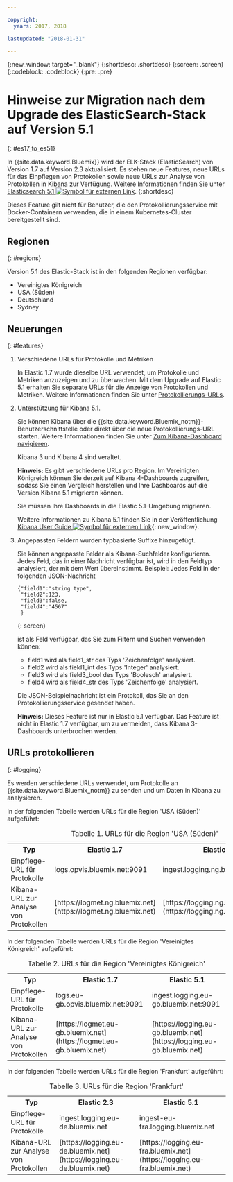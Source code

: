 ```yaml
---

copyright:
  years: 2017, 2018

lastupdated: "2018-01-31"

---
```


{:new_window: target="_blank"}
{:shortdesc: .shortdesc}
{:screen: .screen}
{:codeblock: .codeblock}
{:pre: .pre}

# Hinweise zur Migration nach dem Upgrade des ElasticSearch-Stack auf Version 5.1 
{: #es17_to_es51}

In {{site.data.keyword.Bluemix}} wird der ELK-Stack (ElasticSearch) von Version 1.7 auf Version 2.3 aktualisiert. Es stehen neue Features, neue URLs für das Einpflegen von Protokollen sowie neue URLs zur Analyse von Protokollen in Kibana zur Verfügung. Weitere Informationen finden Sie unter [Elasticsearch 5.1 ![Symbol für externen Link](../../../icons/launch-glyph.svg "Symbol für externen Link")](https://www.elastic.co/guide/en/elasticsearch/reference/5.1/index.html).
{:shortdesc}

Dieses Feature gilt nicht für Benutzer, die den Protokollierungsservice mit Docker-Containern verwenden, die in einem Kubernetes-Cluster bereitgestellt sind. 

## Regionen
{: #regions}

Version 5.1 des Elastic-Stack ist in den folgenden Regionen verfügbar:

* Vereinigtes Königreich
* USA (Süden)
* Deutschland
* Sydney


## Neuerungen
{: #features}

1. Verschiedene URLs für Protokolle und Metriken

    In Elastic 1.7 wurde dieselbe URL verwendet, um Protokolle und Metriken anzuzeigen und zu überwachen. Mit dem Upgrade auf Elastic 5.1 erhalten Sie separate URLs für die Anzeige von Protokollen und Metriken. Weitere Informationen finden Sie unter [Protokollierungs-URLs](#logging).
    
2. Unterstützung für Kibana 5.1.

    Sie können Kibana über die {{site.data.keyword.Bluemix_notm}}-Benutzerschnittstelle oder direkt über die neue Protokollierungs-URL starten. Weitere Informationen finden Sie unter [Zum Kibana-Dashboard navigieren](/docs/services/CloudLogAnalysis/kibana/launch.html#launch).
    
    Kibana 3 und Kibana 4 sind veraltet.
	
	**Hinweis:** Es gibt verschiedene URLs pro Region. Im Vereinigten Königreich können Sie derzeit auf Kibana 4-Dashboards zugreifen, sodass Sie einen Vergleich herstellen und Ihre Dashboards auf die Version Kibana 5.1 migrieren können. 
    
    Sie müssen Ihre Dashboards in die Elastic 5.1-Umgebung migrieren.
    
    Weitere Informationen zu Kibana 5.1 finden Sie in der Veröffentlichung [Kibana User Guide ![Symbol für externen Link](../../../icons/launch-glyph.svg "Symbol für externen Link")](https://www.elastic.co/guide/en/kibana/5.1/index.html){: new_window}.
    
3. Angepassten Feldern wurden typbasierte Suffixe hinzugefügt.

    Sie können angepasste Felder als Kibana-Suchfelder konfigurieren. Jedes Feld, das in einer Nachricht verfügbar ist, wird in den Feldtyp analysiert, der mit dem Wert übereinstimmt. Beispiel: Jedes Feld in der folgenden JSON-Nachricht 

    ```
    {"field1":"string type",
     "field2":123,
     "field3":false,
     "field4":"4567"
     }
    ```
    {: screen}
    
    ist als Feld verfügbar, das Sie zum Filtern und Suchen verwenden können:

    * field1 wird als field1_str des Typs 'Zeichenfolge' analysiert.
    * field2 wird als field1_int des Typs 'Integer' analysiert.
    * field3 wird als field3_bool des Typs 'Boolesch' analysiert.
    * field4 wird als field4_str des Typs 'Zeichenfolge' analysiert.
    
    Die JSON-Beispielnachricht ist ein Protokoll, das Sie an den Protokollierungsservice gesendet haben. 

    **Hinweis:** Dieses Feature ist nur in Elastic 5.1 verfügbar. Das Feature ist nicht in Elastic 1.7 verfügbar, um zu vermeiden, dass Kibana 3-Dashboards unterbrochen werden.


## URLs protokollieren
{: #logging}

Es werden verschiedene URLs verwendet, um Protokolle an {{site.data.keyword.Bluemix_notm}} zu senden und um Daten in Kibana zu analysieren.

In der folgenden Tabelle werden URLs für die Region 'USA (Süden)' aufgeführt:

<table>
  <caption>Tabelle 1. URLs für die Region 'USA (Süden)'</caption>
    <tr>
      <th>Typ</th>
      <th>Elastic 1.7 </th>
	    <th>Elastic 5.1 </th>
    </tr>
  <tr>
    <td>Einpflege-URL für Protokolle</td>
    <td>logs.opvis.bluemix.net:9091</td>
  	<td>ingest.logging.ng.bluemix.net:9091</td>
  </tr>
   <tr>
    <td>Kibana-URL zur Analyse von Protokollen</td>
    <td>[https://logmet.ng.bluemix.net](https://logmet.ng.bluemix.net)</td>
	  <td>[https://logging.ng.bluemix.net](https://logging.ng.bluemix.net)</td>
  </tr>
</table>

In der folgenden Tabelle werden URLs für die Region 'Vereinigtes Königreich' aufgeführt:

<table>
  <caption>Tabelle 2. URLs für die Region 'Vereinigtes Königreich'</caption>
  <tr>
     <th>Typ</th>
      <th>Elastic 1.7 </th>
	    <th>Elastic 5.1 </th>
  </tr>
  <tr>
     <td>Einpflege-URL für Protokolle</td>
	   <td>logs.eu-gb.opvis.bluemix.net:9091</td>
	   <td>ingest.logging.eu-gb.bluemix.net:9091</td>
  </tr>
  <tr>
     <td>Kibana-URL zur Analyse von Protokollen</td>
	 <td>[https://logmet.eu-gb.bluemix.net](https://logmet.eu-gb.bluemix.net)</td>
	 <td>[https://logging.eu-gb.bluemix.net](https://logging.eu-gb.bluemix.net)</td>
  </tr>
</table>

In der folgenden Tabelle werden URLs für die Region 'Frankfurt' aufgeführt:

<table>
  <caption>Tabelle 3. URLs für die Region 'Frankfurt'</caption>
  <tr>
     <th>Typ</th>
      <th>Elastic 2.3 </th>
	    <th>Elastic 5.1 </th>
  </tr>
  <tr>
     <td>Einpflege-URL für Protokolle</td>
	 <td>ingest.logging.eu-de.bluemix.net</td>
	 <td>ingest-eu-fra.logging.bluemix.net</td>
  </tr>
  <tr>
     <td>Kibana-URL zur Analyse von Protokollen</td>
	 <td>[https://logging.eu-de.bluemix.net](https://logging.eu-de.bluemix.net)</td>
	 <td>[https://logging.eu-fra.bluemix.net](https://logging.eu-fra.bluemix.net)</td>
  </tr>
</table>



